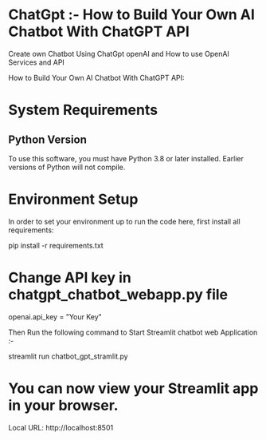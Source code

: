 # ChatGpt :- How to Build Your Own AI Chatbot With ChatGPT API
Create own Chatbot Using ChatGpt openAI and How to use OpenAl Services and API

How to Build Your Own AI Chatbot With ChatGPT API: 

# System Requirements
## Python Version
To use this software, you must have Python 3.8 or later installed. Earlier versions of Python will not compile.

# Environment Setup
In order to set your environment up to run the code here, first install all requirements:

pip install -r requirements.txt


# Change API key in chatgpt_chatbot_webapp.py file
openai.api_key = "Your Key"

Then Run the following command to Start Streamlit chatbot web Application :-

streamlit run chatbot_gpt_stramlit.py

# You can now view your Streamlit app in your browser.
Local URL: http://localhost:8501


